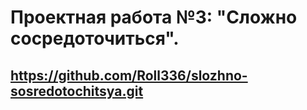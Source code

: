 # Проектная работа №3: "Сложно сосредоточиться".
## https://github.com/Roll336/slozhno-sosredotochitsya.git
